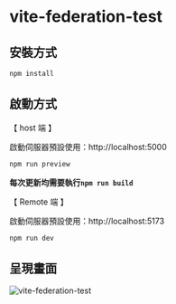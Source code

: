 # vite-federation-test

## 安裝方式

```bash
npm install
```
## 啟動方式

【 host 端 】

啟動伺服器預設使用：http://localhost:5000

```bash
npm run preview
```

**每次更新均需要執行`npm run build`**

【 Remote 端 】

啟動伺服器預設使用：http://localhost:5173

```bash
npm run dev
```

## 呈現畫面

![vite-federation-test](https://res.cloudinary.com/dseg0uwc9/image/upload/v1728293224/2024%20%E9%90%B5%E4%BA%BA%E8%B3%BD/Day24%EF%BC%9A%E7%95%B0%E6%AD%A5%E5%8A%A0%E8%BC%89%28lazy%20loading%29/vite-federation-test_xthhio.png)